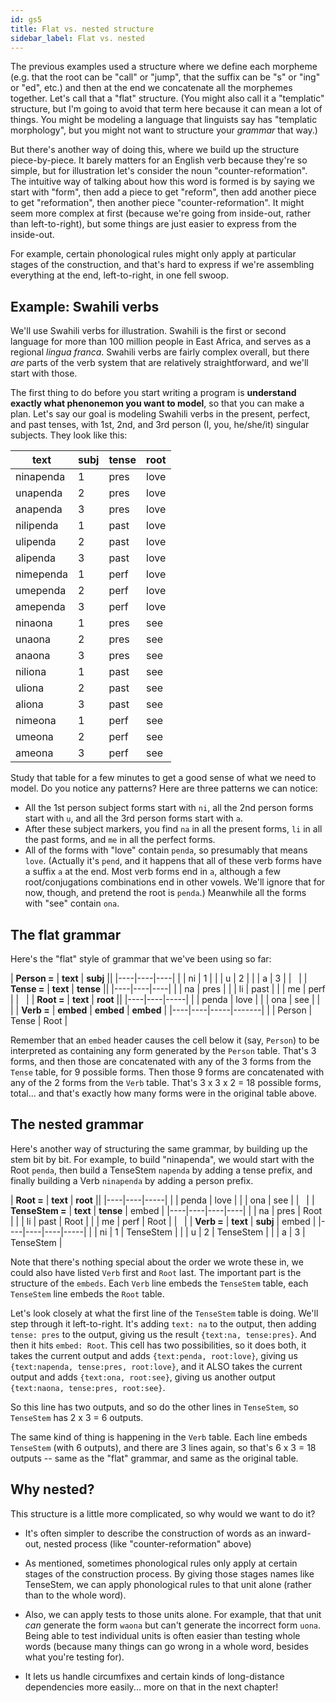 ```yaml
---
id: gs5
title: Flat vs. nested structure
sidebar_label: Flat vs. nested
---
```


The previous examples used a structure where we define each morpheme (e.g. that the root can be "call" or "jump", that the suffix can be "s" or "ing" or "ed", etc.) and then at the end we concatenate all the morphemes together.  Let's call that a "flat" structure.  (You might also call it a "templatic" structure, but I'm going to avoid that term here because it can mean a lot of things.  You might be modeling a language that linguists say has "templatic morphology", but you might not want to structure your *grammar* that way.)

But there's another way of doing this, where we build up the structure piece-by-piece.  It barely matters for an English verb because they're so simple, but for illustration let's consider the noun "counter-reformation".  The intuitive way of talking about how this word is formed is by saying we start with "form", then add a piece to get "reform", then add another piece to get "reformation", then another piece "counter-reformation".  It might seem more complex at first (because we're going from inside-out, rather than left-to-right), but some things are just easier to express from the inside-out.

For example, certain phonological rules might only apply at particular stages of the construction, and that's hard to express if we're assembling everything at the end, left-to-right, in one fell swoop.

## Example: Swahili verbs

We'll use Swahili verbs for illustration.  Swahili is the first or second language for more than 100 million people in East Africa, and serves as a regional *lingua franca*.  Swahili verbs are fairly complex overall, but there *are* parts of the verb system that are relatively straightforward, and we'll start with those.  

The first thing to do before you start writing a program is **understand exactly what phenonemon you want to model**, so that you can make a plan.  Let's say our goal is modeling Swahili verbs in the present, perfect, and past tenses, with 1st, 2nd, and 3rd person (I, you, he/she/it) singular subjects.  They look like this:

| text | subj | tense | root |
|-----------|--------|-------|----|
| ninapenda | 1 | pres | love |
| unapenda | 2 | pres |  love |
| anapenda | 3 | pres |  love |
| nilipenda | 1 | past |  love |
| ulipenda | 2 | past |  love |
| alipenda | 3 | past | love |
| nimependa | 1 | perf | love |
| umependa | 2 | perf | love |
| amependa | 3 | perf | love |
| ninaona | 1 | pres | see |
| unaona | 2 | pres |  see |
| anaona | 3 | pres |  see |
| niliona | 1 | past |  see |
| uliona | 2 | past |  see |
| aliona | 3 | past |  see |
| nimeona | 1 | perf | see |
| umeona | 2 | perf |  see |
| ameona | 3 | perf | see |

Study that table for a few minutes to get a good sense of what we need to model.  Do you notice any patterns?  Here are three patterns we can notice:

* All the 1st person subject forms start with ``ni``, all the 2nd person forms start with ``u``, and all the 3rd person forms start with ``a``.  
* After these subject markers, you find ``na`` in all the present forms, ``li`` in all the past forms, and ``me`` in all the perfect forms.
* All of the forms with "love" contain ``penda``, so presumably that means ``love``.  (Actually it's ``pend``, and it happens that all of these verb forms have a suffix ``a`` at the end.  Most verb forms end in ``a``, although a few root/conjugations combinations end in other vowels.  We'll ignore that for now, though, and pretend the root is ``penda``.)  Meanwhile all the forms with "see" contain ``ona``.

## The flat grammar

Here's the "flat" style of grammar that we've been using so far:

| **Person =** | **text** | **subj** ||
|----|----|----|
|    | ni  | 1 |
|    | u  | 2 |
|    | a  | 3 |
| &nbsp; |
| **Tense =** | **text** | **tense** ||
|----|----|----|
|    | na  | pres |
|    | li  | past |
|    | me | perf |
| &nbsp; |
| **Root =** | **text** | **root** ||
|----|----|-----|
|    | penda  | love |
|    | ona  | see |
| &nbsp; |
| **Verb =** | **embed** | **embed** | **embed** |
|----|----|-----|-------|
|           | Person | Tense | Root |

Remember that an `embed` header causes the cell below it (say, `Person`) to be interpreted as containing any form generated by the `Person` table.  That's 3 forms, and then those are concatenated with any of the 3 forms from the `Tense` table, for 9 possible forms.  Then those 9 forms are concatenated with any of the 2 forms from the `Verb` table.  That's 3 x 3 x 2 = 18 possible forms, total... and that's exactly how many forms were in the original table above.

## The nested grammar

Here's another way of structuring the same grammar, by building up the stem bit by bit.  For example, to build "ninapenda", we would start with the Root `penda`, then build a TenseStem `napenda` by adding a tense prefix, and finally building a Verb `ninapenda` by adding a person prefix.

| **Root =** | **text** | **root** ||
|----|----|-----|
|    | penda  | love |
|    | ona  | see |
| &nbsp; |
| **TenseStem =** | **text** | **tense** | embed |
|----|----|----|----|
|    | na  | pres | Root |
|    | li  | past | Root |
|    | me | perf | Root |
| &nbsp; |
| **Verb =** | **text** | **subj** | embed |
|----|----|----|-----|
|    | ni  | 1 | TenseStem |
|    | u  | 2 | TenseStem |
|    | a  | 3 | TenseStem |

Note that there's nothing special about the order we wrote these in, we could also have listed `Verb` first and `Root` last.  The important part is the structure of the `embeds`.  Each `Verb` line embeds the `TenseStem` table, each `TenseStem` line embeds the `Root` table.

Let's look closely at what the first line of the `TenseStem` table is doing.  We'll step through it left-to-right.  It's adding `text: na` to the output, then adding `tense: pres` to the output, giving us the result `{text:na, tense:pres}`.  And then it hits `embed: Root`. This cell has two possibilities, so it does both, it takes the current output and adds `{text:penda, root:love}`, giving us `{text:napenda, tense:pres, root:love}`, and it ALSO takes the current output and adds `{text:ona, root:see}`, giving us another output `{text:naona, tense:pres, root:see}`.

So this line has two outputs, and so do the other lines in `TenseStem`, so `TenseStem` has 2 x 3 = 6 outputs.

The same kind of thing is happening in the `Verb` table.  Each line embeds `TenseStem` (with 6 outputs), and there are 3 lines again, so that's 6 x 3 = 18 outputs -- same as the "flat" grammar, and same as the original table.

## Why nested?

This structure is a little more complicated, so why would we want to do it?  

* It's often simpler to describe the construction of words as an inward-out, nested process (like "counter-reformation" above)

* As mentioned, sometimes phonological rules only apply at certain stages of the construction process.  By giving those stages names like TenseStem, we can apply phonological rules to that unit alone (rather than to the whole word).

* Also, we can apply tests to those units alone.  For example, that that unit *can* generate the form `waona` but can't generate the incorrect form `uona`.  Being able to test individual units is often easier than testing whole words (because many things can go wrong in a whole word, besides what you're testing for).  

* It lets us handle circumfixes and certain kinds of long-distance dependencies more easily... more on that in the next chapter!
